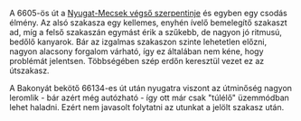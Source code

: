 A 6605-ös út a [Nyugat-Mecsek végső szerpentinje](#NyugatMecsek) és egyben egy csodás élmény. Az alsó szakasza egy kellemes, enyhén ívelő bemelegítő szakaszt ad, míg a felső szakaszán egymást érik a szűkebb, de nagyon jó ritmusú, bedőlő kanyarok. Bár az izgalmas szakaszon szinte lehetetlen előzni, nagyon alacsony forgalom várható, így ez általában nem kéne, hogy problémát jelentsen. Többségében szép erdőn keresztül vezet ez az útszakasz.

A Bakonyát bekötő 66134-es út után nyugatra viszont az útminőség nagyon leromlik - bár azért még autózható - így ott már csak "túlélő" üzemmódban lehet haladni. Ezért nem javasolt folytatni az utunkat a jelölt szakasz után.